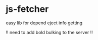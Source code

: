 # js-fetcher

easy lib for depend eject info getting


!! need to add bold bulking to the server !!
